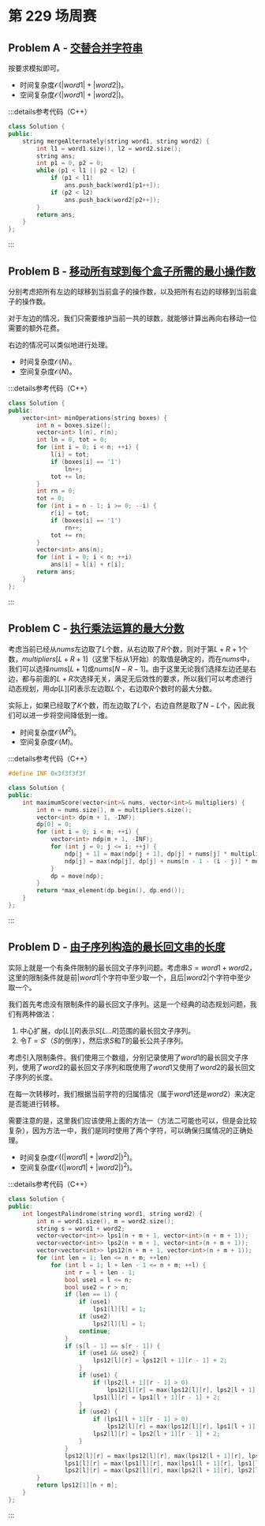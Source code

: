 # 第 229 场周赛

## Problem A - [交替合并字符串](https://leetcode.cn/problems/merge-strings-alternately/)

按要求模拟即可。

- 时间复杂度$\mathcal{O}(|word1|+|word2|)$。
- 空间复杂度$\mathcal{O}(|word1|+|word2|)$。

:::details参考代码（C++）

```cpp
class Solution {
public:
    string mergeAlternately(string word1, string word2) {
        int l1 = word1.size(), l2 = word2.size();
        string ans;
        int p1 = 0, p2 = 0;
        while (p1 < l1 || p2 < l2) {
            if (p1 < l1)
                ans.push_back(word1[p1++]);
            if (p2 < l2)
                ans.push_back(word2[p2++]);
        }
        return ans;
    }
};
```

:::

## Problem B - [移动所有球到每个盒子所需的最小操作数](https://leetcode.cn/problems/minimum-number-of-operations-to-move-all-balls-to-each-box/)

分别考虑把所有左边的球移到当前盒子的操作数，以及把所有右边的球移到当前盒子的操作数。

对于左边的情况，我们只需要维护当前一共的球数，就能够计算出再向右移动一位需要的额外花费。

右边的情况可以类似地进行处理。

- 时间复杂度$\mathcal{O}(N)$。
- 空间复杂度$\mathcal{O}(N)$。

:::details参考代码（C++）

```cpp
class Solution {
public:
    vector<int> minOperations(string boxes) {
        int n = boxes.size();
        vector<int> l(n), r(n);
        int ln = 0, tot = 0;
        for (int i = 0; i < n; ++i) {
            l[i] = tot;
            if (boxes[i] == '1')
                ln++;
            tot += ln;
        }
        int rn = 0;
        tot = 0;
        for (int i = n - 1; i >= 0; --i) {
            r[i] = tot;
            if (boxes[i] == '1')
                rn++;
            tot += rn;
        }
        vector<int> ans(n);
        for (int i = 0; i < n; ++i)
            ans[i] = l[i] + r[i];
        return ans;
    }
};
```

:::

## Problem C - [执行乘法运算的最大分数](https://leetcode.cn/problems/maximum-score-from-performing-multiplication-operations/)

考虑当前已经从$nums$左边取了$L$个数，从右边取了$R$个数，则对于第$L+R+1$个数，$multipliers[L+R+1]$（这里下标从$1$开始）的取值是确定的，而在$nums$中，我们可以选择$nums[L+1]$或$nums[N-R-1]$。由于这里无论我们选择左边还是右边，都与前面的$L+R$次选择无关，满足无后效性的要求，所以我们可以考虑进行动态规划，用$dp[L][R]$表示左边取$L$个，右边取$R$个数时的最大分数。

实际上，如果已经取了$K$个数，而左边取了$L$个，右边自然是取了$N-L$个，因此我们可以进一步将空间降低到一维。

- 时间复杂度$\mathcal{O}(M^2)$。
- 空间复杂度$\mathcal{O}(M)$。

:::details参考代码（C++）

```cpp
#define INF 0x3f3f3f3f

class Solution {
public:
    int maximumScore(vector<int>& nums, vector<int>& multipliers) {
        int n = nums.size(), m = multipliers.size();
        vector<int> dp(m + 1, -INF);
        dp[0] = 0;
        for (int i = 0; i < m; ++i) {
            vector<int> ndp(m + 1, -INF);
            for (int j = 0; j <= i; ++j) {
                ndp[j + 1] = max(ndp[j + 1], dp[j] + nums[j] * multipliers[i]);
                ndp[j] = max(ndp[j], dp[j] + nums[n - 1 - (i - j)] * multipliers[i]);
            }
            dp = move(ndp);
        }
        return *max_element(dp.begin(), dp.end());
    }
};
```

:::

## Problem D - [由子序列构造的最长回文串的长度](https://leetcode.cn/problems/maximize-palindrome-length-from-subsequences/)

实际上就是一个有条件限制的最长回文子序列问题。考虑串$S=word1+word2$，这里的限制条件就是前$|word1|$个字符中至少取一个，且后$|word2|$个字符中至少取一个。

我们首先考虑没有限制条件的最长回文子序列。这是一个经典的动态规划问题，我们有两种做法：

1. 中心扩展，$dp[L][R]$表示$S[L\dots R]$范围的最长回文子序列。
2. 令$T=S'$（$S$的倒序），然后求$S$和$T$的最长公共子序列。

考虑引入限制条件。我们使用三个数组，分别记录使用了$word1$的最长回文子序列，使用了$word2$的最长回文子序列和既使用了$word1$又使用了$word2$的最长回文子序列的长度。

在每一次转移时，我们根据当前字符的归属情况（属于$word1$还是$word2$）来决定是否能进行转移。

需要注意的是，这里我们应该使用上面的方法一（方法二可能也可以，但是会比较复杂），因为方法一中，我们是同时使用了两个字符，可以确保归属情况的正确处理。

- 时间复杂度$\mathcal{O}((|word1|+|word2|)^2)$。
- 空间复杂度$\mathcal{O}((|word1|+|word2|)^2)$。

:::details参考代码（C++）

```cpp
class Solution {
public:
    int longestPalindrome(string word1, string word2) {
        int n = word1.size(), m = word2.size();
        string s = word1 + word2;
        vector<vector<int>> lps1(n + m + 1, vector<int>(n + m + 1));
        vector<vector<int>> lps2(n + m + 1, vector<int>(n + m + 1));
        vector<vector<int>> lps12(n + m + 1, vector<int>(n + m + 1));
        for (int len = 1; len <= n + m; ++len)
            for (int l = 1; l + len - 1 <= n + m; ++l) {
                int r = l + len - 1;
                bool use1 = l <= n;
                bool use2 = r > n;
                if (len == 1) {
                    if (use1)
                        lps1[l][l] = 1;
                    if (use2)
                        lps2[l][l] = 1;
                    continue;
                }
                if (s[l - 1] == s[r - 1]) {
                    if (use1 && use2) {
                        lps12[l][r] = lps12[l + 1][r - 1] + 2;
                    }
                    if (use1) {
                        if (lps2[l + 1][r - 1] > 0)
                            lps12[l][r] = max(lps12[l][r], lps2[l + 1][r - 1] + 2);
                        lps1[l][r] = lps1[l + 1][r - 1] + 2;
                    }
                    if (use2) {
                        if (lps1[l + 1][r - 1] > 0)
                            lps12[l][r] = max(lps12[l][r], lps1[l + 1][r - 1] + 2);
                        lps2[l][r] = lps2[l + 1][r - 1] + 2;
                    }
                }
                lps12[l][r] = max(lps12[l][r], max(lps12[l + 1][r], lps12[l][r - 1]));
                lps1[l][r] = max(lps1[l][r], max(lps1[l + 1][r], lps1[l][r - 1]));
                lps2[l][r] = max(lps2[l][r], max(lps2[l + 1][r], lps2[l][r - 1]));
        }
        return lps12[1][n + m];
    }
};
```

:::
